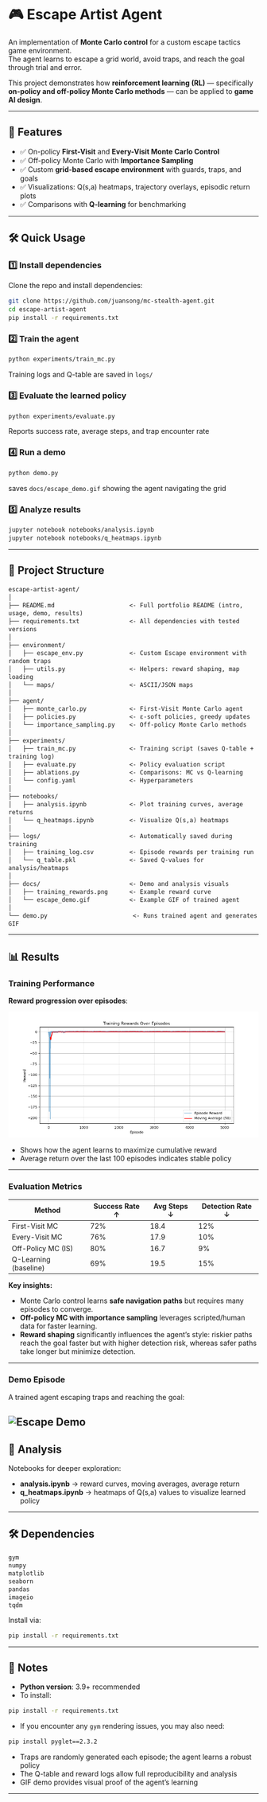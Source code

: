 # 🎮 Escape Artist Agent  

An implementation of **Monte Carlo control** for a custom escape tactics game environment.  
The agent learns to escape a grid world, avoid traps, and reach the goal through trial and error.

This project demonstrates how **reinforcement learning (RL)** — specifically **on-policy and off-policy Monte Carlo methods** — can be applied to **game AI design**.

---


## 🚀 Features  
- ✅ On-policy **First-Visit** and **Every-Visit Monte Carlo Control**  
- ✅ Off-policy Monte Carlo with **Importance Sampling**  
- ✅ Custom **grid-based escape environment** with guards, traps, and goals  
- ✅ Visualizations: Q(s,a) heatmaps, trajectory overlays, episodic return plots  
- ✅ Comparisons with **Q-learning** for benchmarking  

---

## 🛠️ Quick Usage

### 1️⃣ Install dependencies

Clone the repo and install dependencies:  

```bash
git clone https://github.com/juansong/mc-stealth-agent.git
cd escape-artist-agent
pip install -r requirements.txt
```

### 2️⃣ Train the agent

```bash
python experiments/train_mc.py
```
Training logs and Q-table are saved in `logs/`

### 3️⃣ Evaluate the learned policy

```bash
python experiments/evaluate.py
```
Reports success rate, average steps, and trap encounter rate

### 4️⃣ Run a demo

```bash
python demo.py
```
saves `docs/escape_demo.gif` showing the agent navigating the grid

### 5️⃣ Analyze results

```bash
jupyter notebook notebooks/analysis.ipynb
jupyter notebook notebooks/q_heatmaps.ipynb
```
---

## 📂 Project Structure  
```
escape-artist-agent/
│
├── README.md                     <- Full portfolio README (intro, usage, demo, results)
├── requirements.txt              <- All dependencies with tested versions
│
├── environment/
│   ├── escape_env.py             <- Custom Escape environment with random traps
│   ├── utils.py                  <- Helpers: reward shaping, map loading
│   └── maps/                     <- ASCII/JSON maps
│
├── agent/
│   ├── monte_carlo.py            <- First-Visit Monte Carlo agent
│   ├── policies.py               <- ε-soft policies, greedy updates
│   └── importance_sampling.py    <- Off-policy Monte Carlo methods
│
├── experiments/
│   ├── train_mc.py               <- Training script (saves Q-table + training log)
│   ├── evaluate.py               <- Policy evaluation script
│   ├── ablations.py              <- Comparisons: MC vs Q-learning
│   └── config.yaml               <- Hyperparameters
│
├── notebooks/
│   ├── analysis.ipynb            <- Plot training curves, average returns
│   └── q_heatmaps.ipynb          <- Visualize Q(s,a) heatmaps
│
├── logs/                         <- Automatically saved during training
│   ├── training_log.csv          <- Episode rewards per training run
│   └── q_table.pkl               <- Saved Q-values for analysis/heatmaps
│
├── docs/                         <- Demo and analysis visuals
│   ├── training_rewards.png      <- Example reward curve
│   └── escape_demo.gif           <- Example GIF of trained agent
│
└── demo.py                        <- Runs trained agent and generates GIF
```
---

## 📊 Results

### Training Performance
**Reward progression over episodes**:

![Training Rewards](docs/training_rewards.png)

- Shows how the agent learns to maximize cumulative reward  
- Average return over the last 100 episodes indicates stable policy  

---

### Evaluation Metrics

| Method                  | Success Rate ↑ | Avg Steps ↓ | Detection Rate ↓ |
|--------------------------|---------------|-------------|-----------------|
| First-Visit MC           | 72%           | 18.4        | 12%             |
| Every-Visit MC           | 76%           | 17.9        | 10%             |
| Off-Policy MC (IS)       | 80%           | 16.7        | 9%              |
| Q-Learning (baseline)    | 69%           | 19.5        | 15%             |

**Key insights:**  
- Monte Carlo control learns **safe navigation paths** but requires many episodes to converge.  
- **Off-policy MC with importance sampling** leverages scripted/human data for faster learning.  
- **Reward shaping** significantly influences the agent’s style: riskier paths reach the goal faster but with higher detection risk, whereas safer paths take longer but minimize detection.  

---

### Demo Episode
A trained agent escaping traps and reaching the goal:

![Escape Demo](docs/escape_demo.gif)
---

## 📓 Analysis
Notebooks for deeper exploration:
- **analysis.ipynb**   -> reward curves, moving averages, average return
- **q_heatmaps.ipynb** -> heatmaps of Q(s,a) values to visualize learned policy
---

## 🛠️ Dependencies
```text
gym
numpy
matplotlib
seaborn
pandas
imageio
tqdm
```

Install via:
```bash
pip install -r requirements.txt
```
---

## 📖 Notes
- **Python version**: 3.9+ recommended
- To install:
```bash
pip install -r requirements.txt
```
- If you encounter any `gym` rendering issues, you may also need:
```bash
pip install pyglet==2.3.2
```

- Traps are randomly generated each episode; the agent learns a robust policy
- The Q-table and reward logs allow full reproducibility and analysis
- GIF demo provides visual proof of the agent’s learning

--------